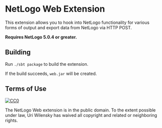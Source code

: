 # NetLogo Web Extension

This extension allows you to hook into NetLogo functionality for various forms of output and export data from NetLogo via HTTP POST.

__Requires NetLogo 5.0.4 or greater.__

## Building

Run `./sbt package` to build the extension.

If the build succeeds, `web.jar` will be created.

## Terms of Use

[![CC0](http://i.creativecommons.org/p/zero/1.0/88x31.png)](http://creativecommons.org/publicdomain/zero/1.0/)

The NetLogo Web extension is in the public domain.  To the extent possible under law, Uri Wilensky has waived all copyright and related or neighboring rights.
